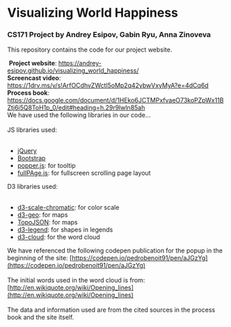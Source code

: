 # Visualizing World Happiness
### CS171 Project by Andrey Esipov, Gabin Ryu, Anna Zinoveva  
This repository contains the code for our project website.  

​
**Project website**: https://andrey-esipov.github.io/visualizing_world_happiness/  
​
**Screencast video**: https://1drv.ms/v/s!ArfOCdhvZWctl5oMp2q42ybwVxyMyA?e=4dCq6d
​  
**Process book**: https://docs.google.com/document/d/1HEko6JCTMPxfvaeO73koPZpWx11BZtj6i5Q8ToH1p_0/edit#heading=h.29r9lwln85ah
​  
We have used the following libraries in our code...  
​  
JS libraries used:   
​
* [jQuery](https://jquery.com/)
* [Bootstrap](https://getbootstrap.com/)
* [popper.js](https://popper.js.org/): for tooltip
* [fullPAge.js](https://alvarotrigo.com/fullPage/): for fullscreen scrolling page layout
​
  
D3 libraries used:  
​
* [d3-scale-chromatic](https://github.com/d3/d3-scale-chromatic): for color scale
* [d3-geo](https://github.com/d3/d3-geo): for maps
* [TopoJSON](https://github.com/topojson/topojson): for maps
* [d3-legend](https://d3-legend.susielu.com/): for shapes in legends
* [d3-cloud](https://github.com/jasondavies/d3-cloud): for the word cloud
​

We have referenced the following codepen publication for the popup in the beginning of the site: [https://codepen.io/pedrobenoit91/pen/aJGzYg](https://codepen.io/pedrobenoit91/pen/aJGzYg)  
​  
The initial words used in the word cloud is from: [http://en.wikiquote.org/wiki/Opening_lines](http://en.wikiquote.org/wiki/Opening_lines)  
​  
The data and information used are from the cited sources in the process book and the site itself.  
